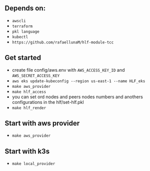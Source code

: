 ## Depends on:
* `awscli`
* `terraform`
* `pkl language`
* `kubectl`
* `https://github.com/rafaellunaM/hlf-module-tcc`

## Get started
* create file config/aws.env with `AWS_ACCESS_KEY_ID` and `AWS_SECRET_ACCESS_KEY`
* `aws eks update-kubeconfig --region us-east-1 --name HLF_eks`
* `make aws_provider`
* `make hlf_access`
* you can set ord nodes and peers nodes numbers and anothers configurations in the hlf/set-hlf.pkl
* `make hlf_render` 

## Start with aws provider
* `make aws_provider`

## Start with k3s
* `make local_provider`
